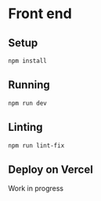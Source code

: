 # Front end

## Setup
`npm install`

## Running
`npm run dev`

## Linting
`npm run lint-fix`

## Deploy on Vercel
Work in progress